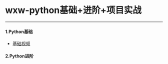 # wxw-python基础+进阶+项目实战    

---
#### **1.Python基础**
 - [基础视频](https://www.bilibili.com/video/BV12E411A7ZQ?p=7)   

#### **2.Python进阶**
